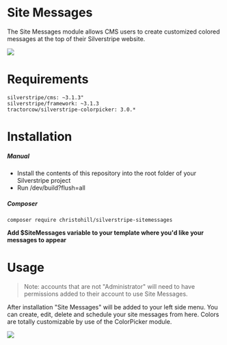 # Site Messages
The Site Messages module allows CMS users to create customized colored messages at the top of their Silverstripe website.

![](docs/_images/smpreview_template.jpg)
# Requirements
```
silverstripe/cms: ~3.1.3"
silverstripe/framework: ~3.1.3
tractorcow/silverstripe-colorpicker: 3.0.*
```
# Installation

##### Manual
* Install the contents of this repository into the root folder of your Silverstripe project
* Run /dev/build?flush=all

##### Composer
```
composer require christohill/silverstripe-sitemessages
```

**Add $SiteMessages variable to your template where you'd like your messages to appear**

# Usage
> Note: accounts that are not "Administrator" will need to have permissions added to their account to use Site Messages.

After installation "Site Messages" will be added to your left side menu. You can create, edit, delete and schedule your site messages from here. Colors are totally customizable by use of the ColorPicker module.

![](docs/_images/smpreview_colors.jpg)
